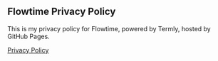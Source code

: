 ## Flowtime Privacy Policy
This is my privacy policy for Flowtime, powered by Termly, hosted by GitHub Pages.

[Privacy Policy](https://jianrontan.github.io/privacy-policy-flowtime/)
